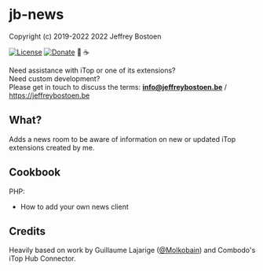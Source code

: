 # jb-news

Copyright (c) 2019-2022 2022 Jeffrey Bostoen

[![License](https://img.shields.io/github/license/jbostoen/iTop-custom-extensions)](https://github.com/jbostoen/iTop-custom-extensions/blob/master/license.md)
[![Donate](https://img.shields.io/badge/Donate-PayPal-green.svg)](https://www.paypal.me/jbostoen)
🍻 ☕

Need assistance with iTop or one of its extensions?  
Need custom development?  
Please get in touch to discuss the terms: **info@jeffreybostoen.be** / https://jeffreybostoen.be

## What?

Adds a news room to be aware of information on new or updated iTop extensions created by me.


## Cookbook

PHP: 
* How to add your own news client

## Credits

Heavily based on work by Guillaume Lajarige ([@Molkobain](https://github.com/Molkobain)) and Combodo's iTop Hub Connector.


